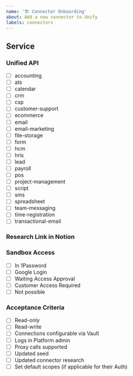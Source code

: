 ```yaml
---
name: '🏗 Connector Onboarding'
about: Add a new connector to Unify
labels: connectors
---
```


## Service

### Unified API

- [ ] accounting
- [ ] ats
- [ ] calendar
- [ ] crm
- [ ] csp
- [ ] customer-support
- [ ] ecommerce
- [ ] email
- [ ] email-marketing
- [ ] file-storage
- [ ] form
- [ ] hcm
- [ ] hris
- [ ] lead
- [ ] payroll
- [ ] pos
- [ ] project-management
- [ ] script
- [ ] sms
- [ ] spreadsheet
- [ ] team-messaging
- [ ] time-registration
- [ ] transactional-email

### Research Link in Notion

### Sandbox Access

- [ ] In 1Password
- [ ] Google Login
- [ ] Waiting Access Approval
- [ ] Customer Access Required
- [ ] Not possible

### Acceptance Criteria

- [ ] Read-only
- [ ] Read-write
- [ ] Connections configurable via Vault
- [ ] Logs in Platform admin
- [ ] Proxy calls supported
- [ ] Updated seed
- [ ] Updated connector research
- [ ] Set default scopes (if applicable for their Auth)
